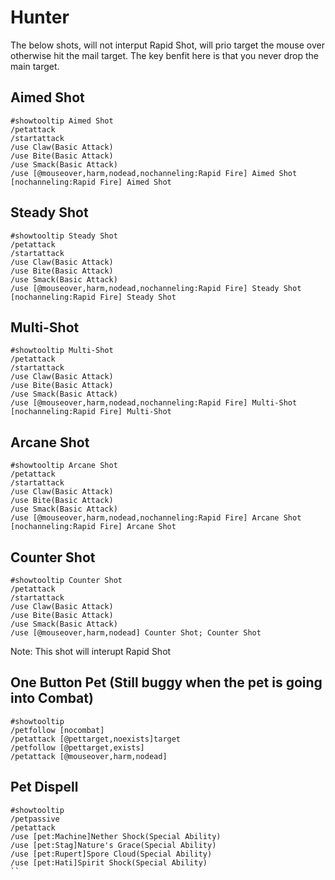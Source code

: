 # Hunter



The below shots, will not interput Rapid Shot, will prio target the mouse over otherwise hit the mail target.  The key benfit here is that you never drop the main target.

## Aimed Shot
```
#showtooltip Aimed Shot
/petattack
/startattack
/use Claw(Basic Attack)
/use Bite(Basic Attack)
/use Smack(Basic Attack)
/use [@mouseover,harm,nodead,nochanneling:Rapid Fire] Aimed Shot [nochanneling:Rapid Fire] Aimed Shot
```

## Steady Shot
```
#showtooltip Steady Shot
/petattack
/startattack
/use Claw(Basic Attack)
/use Bite(Basic Attack)
/use Smack(Basic Attack)
/use [@mouseover,harm,nodead,nochanneling:Rapid Fire] Steady Shot [nochanneling:Rapid Fire] Steady Shot
```

## Multi-Shot
```
#showtooltip Multi-Shot
/petattack
/startattack
/use Claw(Basic Attack)
/use Bite(Basic Attack)
/use Smack(Basic Attack)
/use [@mouseover,harm,nodead,nochanneling:Rapid Fire] Multi-Shot [nochanneling:Rapid Fire] Multi-Shot
```

## Arcane Shot
```
#showtooltip Arcane Shot
/petattack
/startattack
/use Claw(Basic Attack)
/use Bite(Basic Attack)
/use Smack(Basic Attack)
/use [@mouseover,harm,nodead,nochanneling:Rapid Fire] Arcane Shot [nochanneling:Rapid Fire] Arcane Shot
```


## Counter Shot
```
#showtooltip Counter Shot
/petattack
/startattack
/use Claw(Basic Attack)
/use Bite(Basic Attack)
/use Smack(Basic Attack)
/use [@mouseover,harm,nodead] Counter Shot; Counter Shot
```
Note: This shot will interupt Rapid Shot







## One Button Pet (Still buggy when the pet is going into Combat)
```
#showtooltip
/petfollow [nocombat]
/petattack [@pettarget,noexists]target
/petfollow [@pettarget,exists]
/petattack [@mouseover,harm,nodead]
```

## Pet Dispell
```
#showtooltip
/petpassive
/petattack
/use [pet:Machine]Nether Shock(Special Ability)
/use [pet:Stag]Nature's Grace(Special Ability)
/use [pet:Rupert]Spore Cloud(Special Ability)
/use [pet:Hati]Spirit Shock(Special Ability)
``


